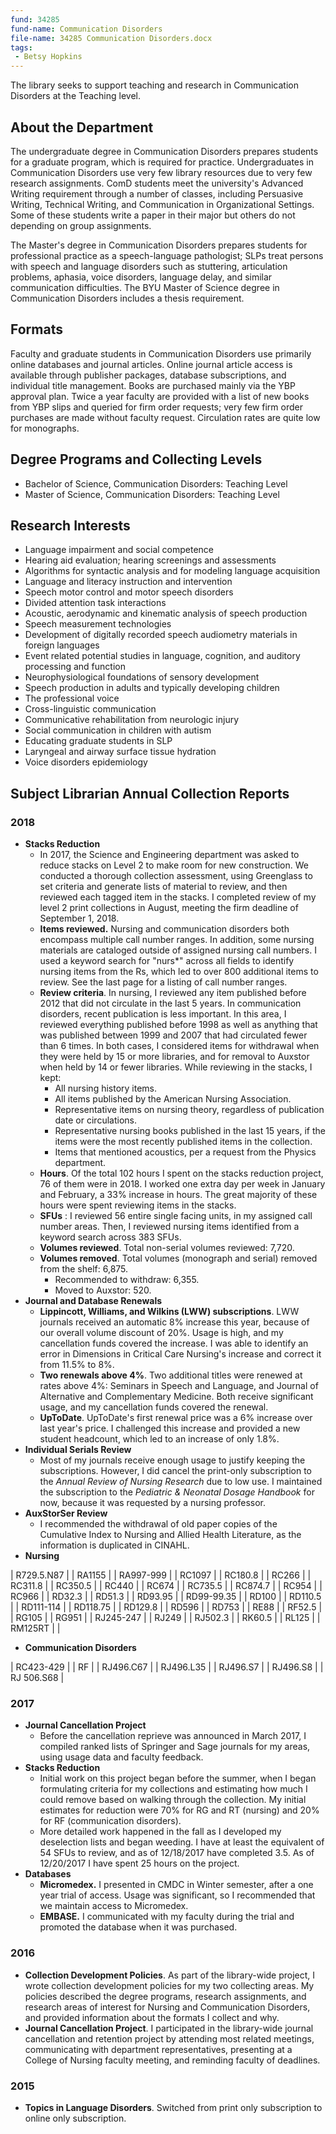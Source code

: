 ```yaml
---
fund: 34285
fund-name: Communication Disorders
file-name: 34285 Communication Disorders.docx
tags:
 - Betsy Hopkins
---
```


The library seeks to support teaching and research in Communication Disorders at the Teaching level.

## About the Department

The undergraduate degree in Communication Disorders prepares students for a graduate program, which is required for practice. Undergraduates in Communication Disorders use very few library resources due to very few research assignments. ComD students meet the university's Advanced Writing requirement through a number of classes, including Persuasive Writing, Technical Writing, and Communication in Organizational Settings. Some of these students write a paper in their major but others do not depending on group assignments.

The Master's degree in Communication Disorders prepares students for professional practice as a speech-language pathologist; SLPs treat persons with speech and language disorders such as stuttering, articulation problems, aphasia, voice disorders, language delay, and similar communication difficulties. The BYU Master of Science degree in Communication Disorders includes a thesis requirement.

## Formats

Faculty and graduate students in Communication Disorders use primarily online databases and journal articles. Online journal article access is available through publisher packages, database subscriptions, and individual title management. Books are purchased mainly via the YBP approval plan. Twice a year faculty are provided with a list of new books from YBP slips and queried for firm order requests; very few firm order purchases are made without faculty request. Circulation rates are quite low for monographs.

## Degree Programs and Collecting Levels

- Bachelor of Science, Communication Disorders: Teaching Level
- Master of Science, Communication Disorders: Teaching Level

## Research Interests

- Language impairment and social competence
- Hearing aid evaluation; hearing screenings and assessments
- Algorithms for syntactic analysis and for modeling language acquisition
- Language and literacy instruction and intervention
- Speech motor control and motor speech disorders
- Divided attention task interactions
- Acoustic, aerodynamic and kinematic analysis of speech production
- Speech measurement technologies
- Development of digitally recorded speech audiometry materials in foreign languages
- Event related potential studies in language, cognition, and auditory processing and function
- Neurophysiological foundations of sensory development
- Speech production in adults and typically developing children
- The professional voice
- Cross-linguistic communication
- Communicative rehabilitation from neurologic injury
- Social communication in children with autism
- Educating graduate students in SLP
- Laryngeal and airway surface tissue hydration
- Voice disorders epidemiology

## Subject Librarian Annual Collection Reports

### 2018
- **Stacks Reduction**
    - In 2017, the Science and Engineering department was asked to reduce stacks on Level 2 to make room for new construction. We conducted a thorough collection assessment, using Greenglass to set criteria and generate lists of material to review, and then reviewed each tagged item in the stacks. I completed review of my level 2 print collections in August, meeting the firm deadline of September 1, 2018.
    - **Items reviewed.** Nursing and communication disorders both encompass multiple call number ranges. In addition, some nursing materials are cataloged outside of assigned nursing call numbers. I used a keyword search for &quot;nurs\*&quot; across all fields to identify nursing items from the Rs, which led to over 800 additional items to review. See the last page for a listing of call number ranges.
    - **Review criteria**. In nursing, I reviewed any item published before 2012 that did not circulate in the last 5 years. In communication disorders, recent publication is less important. In this area, I reviewed everything published before 1998 as well as anything that was published between 1999 and 2007 that had circulated fewer than 6 times. In both cases, I considered items for withdrawal when they were held by 15 or more libraries, and for removal to Auxstor when held by 14 or fewer libraries. While reviewing in the stacks, I kept:
        - All nursing history items.
        - All items published by the American Nursing Association.
        - Representative items on nursing theory, regardless of publication date or circulations.
        - Representative nursing books published in the last 15 years, if the items were the most recently published items in the collection.
        - Items that mentioned acoustics, per a request from the Physics department.
    - **Hours**. Of the total 102 hours I spent on the stacks reduction project, 76 of them were in 2018. I worked one extra day per week in January and February, a 33% increase in hours. The great majority of these hours were spent reviewing items in the stacks.
    - **SFUs** : I reviewed 56 entire single facing units, in my assigned call number areas. Then, I reviewed nursing items identified from a keyword search across 383 SFUs.
    - **Volumes reviewed**. Total non-serial volumes reviewed: 7,720.
    - **Volumes removed**. Total volumes (monograph and serial) removed from the shelf: 6,875.
        - Recommended to withdraw: 6,355.
        - Moved to Auxstor: 520.
- **Journal and Database Renewals**
    - **Lippincott, Williams, and Wilkins (LWW) subscriptions**. LWW journals received an automatic 8% increase this year, because of our overall volume discount of 20%. Usage is high, and my cancellation funds covered the increase. I was able to identify an error in Dimensions in Critical Care Nursing&#39;s increase and correct it from 11.5% to 8%.
    - **Two renewals above 4%**. Two additional titles were renewed at rates above 4%: Seminars in Speech and Language, and Journal of Alternative and Complementary Medicine. Both receive significant usage, and my cancellation funds covered the renewal.
    - **UpToDate**. UpToDate&#39;s first renewal price was a 6% increase over last year&#39;s price. I challenged this increase and provided a new student headcount, which led to an increase of only 1.8%.
- **Individual Serials Review**
    - Most of my journals receive enough usage to justify keeping the subscriptions. However, I did cancel the print-only subscription to the _Annual Review of Nursing Research_ due to low use. I maintained the subscription to the _Pediatric &amp; Neonatal Dosage Handbook_ for now, because it was requested by a nursing professor.
- **AuxStorSer Review**
    - I recommended the withdrawal of old paper copies of the Cumulative Index to Nursing and Allied Health Literature, as the information is duplicated in CINAHL.
- **Nursing**

| R729.5.N87 |
| RA1155 |
| RA997-999 |
| RC1097 |
| RC180.8 |
| RC266 |
| RC311.8 |
| RC350.5 |
| RC440 |
| RC674 |
| RC735.5 |
| RC874.7 |
| RC954 |
| RC966 |
| RD32.3 |
| RD51.3 |
| RD93.95 |
| RD99-99.35 |
| RD100 |
| RD110.5 |
| RD111-114 |
| RD118.75 |
| RD129.8 |
| RD596 |
| RD753 |
| RE88 |
| RF52.5 |
| RG105 |
| RG951 |
| RJ245-247 |
| RJ249 |
| RJ502.3 |
| RK60.5 |
| RL125 |
| RM125RT |
|

- **Communication Disorders**

| RC423-429 |
| RF |
| RJ496.C67 |
| RJ496.L35 |
| RJ496.S7 |
| RJ496.S8 |
| RJ 506.S68 |

### 2017
- **Journal Cancellation Project**
    - Before the cancellation reprieve was announced in March 2017, I compiled ranked lists of Springer and Sage journals for my areas, using usage data and faculty feedback.
- **Stacks Reduction**
    - Initial work on this project began before the summer, when I began formulating criteria for my collections and estimating how much I could remove based on walking through the collection. My initial estimates for reduction were 70% for RG and RT (nursing) and 20% for RF (communication disorders).
    - More detailed work happened in the fall as I developed my deselection lists and began weeding. I have at least the equivalent of 54 SFUs to review, and as of 12/18/2017 have completed 3.5. As of 12/20/2017 I have spent 25 hours on the project.
- **Databases**
    - **Micromedex.** I presented in CMDC in Winter semester, after a one year trial of access. Usage was significant, so I recommended that we maintain access to Micromedex.
    - **EMBASE.** I communicated with my faculty during the trial and promoted the database when it was purchased.

### 2016

- **Collection Development Policies**. As part of the library-wide project, I wrote collection development policies for my two collecting areas. My policies described the degree programs, research assignments, and research areas of interest for Nursing and Communication Disorders, and provided information about the formats I collect and why.
- **Journal Cancellation Project**. I participated in the library-wide journal cancellation and retention project by attending most related meetings, communicating with department representatives, presenting at a College of Nursing faculty meeting, and reminding faculty of deadlines.

### 2015

- **Topics in Language Disorders**. Switched from print only subscription to online only subscription.
